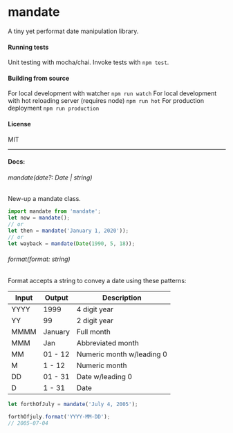 # mandate

A tiny yet performat date manipulation library.

#### Running tests

Unit testing with mocha/chai. Invoke tests with `npm test`.

#### Building from source

For local development with watcher `npm run watch`
For local development with hot reloading server (requires node) `npm run hot`
For production deployment `npm run production`

#### License

MIT
___
#### Docs:


###### mandate(date?: Date | string)
New-up a mandate class.

```javascript
import mandate from 'mandate';
let now = mandate();
// or
let then = mandate('January 1, 2020'));
// or
let wayback = mandate(Date(1990, 5, 18));
```

###### format(format: string)
Format accepts a string to convey a date using these patterns:

| Input | Output  | Description               |
| ----- | ------- | ------------------------- |
| YYYY  | 1999    | 4 digit year              |
| YY    | 99      | 2 digit year              |
| MMMM  | January | Full month                |
| MMM   | Jan     | Abbreviated month         |
| MM    | 01 - 12 | Numeric month w/leading 0 |
| M     | 1  - 12 | Numeric month             |
| DD    | 01 - 31 | Date w/leading 0          |
| D     | 1  - 31 | Date                      |


```javascript
let forthOfJuly = mandate('July 4, 2005');

forthOfjuly.format('YYYY-MM-DD');
// 2005-07-04
```
